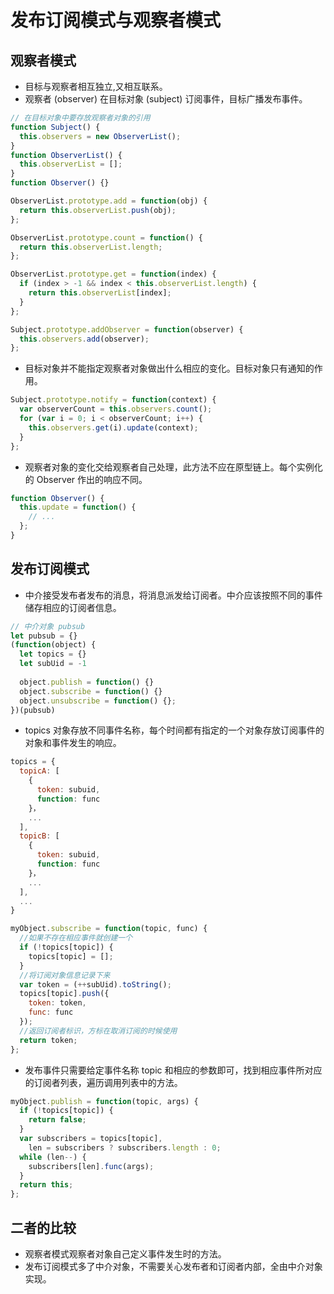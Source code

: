 # 发布订阅模式与观察者模式

## 观察者模式

* 目标与观察者相互独立,又相互联系。
* 观察者 (observer) 在目标对象 (subject) 订阅事件，目标广播发布事件。

```javascript
// 在目标对象中要存放观察者对象的引用
function Subject() {
  this.observers = new ObserverList();
}
function ObserverList() {
  this.observerList = [];
}
function Observer() {}
```

```javascript
ObserverList.prototype.add = function(obj) {
  return this.observerList.push(obj);
};

ObserverList.prototype.count = function() {
  return this.observerList.length;
};

ObserverList.prototype.get = function(index) {
  if (index > -1 && index < this.observerList.length) {
    return this.observerList[index];
  }
};

Subject.prototype.addObserver = function(observer) {
  this.observers.add(observer);
};
```

* 目标对象并不能指定观察者对象做出什么相应的变化。目标对象只有通知的作用。

```javascript
Subject.prototype.notify = function(context) {
  var observerCount = this.observers.count();
  for (var i = 0; i < observerCount; i++) {
    this.observers.get(i).update(context);
  }
};
```

* 观察者对象的变化交给观察者自己处理，此方法不应在原型链上。每个实例化的 Observer 作出的响应不同。

```javascript
function Observer() {
  this.update = function() {
    // ...
  };
}
```

## 发布订阅模式

* 中介接受发布者发布的消息，将消息派发给订阅者。中介应该按照不同的事件储存相应的订阅者信息。

```javascript
// 中介对象 pubsub
let pubsub = {}
(function(object) {
  let topics = {}
  let subUid = -1
  
  object.publish = function() {}
  object.subscribe = function() {}
  object.unsubscribe = function() {};
})(pubsub)
```

* topics 对象存放不同事件名称，每个时间都有指定的一个对象存放订阅事件的对象和事件发生的响应。

```javascript
topics = {
  topicA: [
    {
      token: subuid,
      function: func
    }，
  	...
  ],
  topicB: [
    {
      token: subuid,
      function: func
    }，
  	...
  ],
  ...
}
```

```javascript
myObject.subscribe = function(topic, func) {
  //如果不存在相应事件就创建一个
  if (!topics[topic]) {
    topics[topic] = [];
  }
  //将订阅对象信息记录下来
  var token = (++subUid).toString();
  topics[topic].push({
    token: token,
    func: func
  });
  //返回订阅者标识，方标在取消订阅的时候使用
  return token;
};
```

* 发布事件只需要给定事件名称 topic 和相应的参数即可，找到相应事件所对应的订阅者列表，遍历调用列表中的方法。

```javascript
myObject.publish = function(topic, args) {
  if (!topics[topic]) {
    return false;
  }
  var subscribers = topics[topic],
    len = subscribers ? subscribers.length : 0;
  while (len--) {
    subscribers[len].func(args);
  }
  return this;
};
```

## 二者的比较

* 观察者模式观察者对象自己定义事件发生时的方法。
* 发布订阅模式多了中介对象，不需要关心发布者和订阅者内部，全由中介对象实现。
